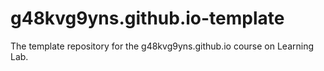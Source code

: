 # g48kvg9yns.github.io-template
The template repository for the g48kvg9yns.github.io course on Learning Lab.
